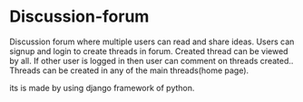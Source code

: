 # Discussion-forum

Discussion forum where multiple users can read and share ideas. Users can signup and login to create threads in forum. Created thread can be viewed by all. If other user is logged in then user can comment on threads created.. Threads can be created in any of the main threads(home page).

its is made by using django framework of python.
